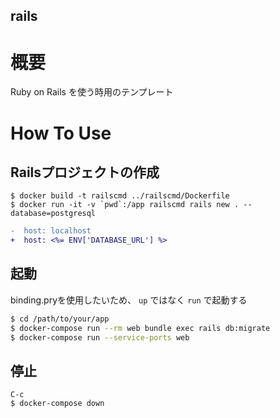 rails
---

# 概要
Ruby on Rails を使う時用のテンプレート

# How To Use
## Railsプロジェクトの作成
```
$ docker build -t railscmd ../railscmd/Dockerfile
$ docker run -it -v `pwd`:/app railscmd rails new . --database=postgresql
```

```diff
-  host: localhost
+  host: <%= ENV['DATABASE_URL'] %>
```


## 起動
binding.pryを使用したいため、 `up` ではなく `run` で起動する
```bash
$ cd /path/to/your/app
$ docker-compose run --rm web bundle exec rails db:migrate
$ docker-compose run --service-ports web
```

## 停止
```
C-c
$ docker-compose down
```
